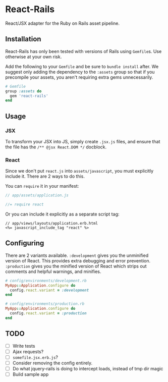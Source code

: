 # React-Rails

React/JSX adapter for the Ruby on Rails asset pipeline.

## Installation

React-Rails has only been tested with versions of Rails using `Gemfile`s. Use otherwise at your own risk.

Add the following to your `Gemfile` and be sure to `bundle install` after. We suggest only adding the dependency to the `:assets` group so that if you precompile your assets, you aren't requiring extra gems unnecessarily.

```ruby
# Gemfile
group :assets do
  gem 'react-rails'
end
```


## Usage

### JSX

To transform your JSX into JS, simply create `.jsx.js` files, and ensure that the file has the `/** @jsx React.DOM */` docblock.


### React

Since we don't put `react.js` into `assets/javascript`, you must explicitly include it. There are 2 ways to do this.

You can `require` it in your manifest:

```js
// app/assets/application.js

//= require react
```

Or you can include it explicitly as a separate script tag:

```erb
// app/views/layouts/application.erb.html
<%= javascript_include_tag "react" %>
```




## Configuring

There are 2 variants available. `:development` gives you the unminified version of React. This provides extra debugging and error prevention. `:production` gives you the minified version of React which strips out comments and helpful warnings, and minifies.

```ruby
# config/environments/development.rb
MyApp::Application.configure do
  config.react.variant = :development
end

# config/environments/production.rb
MyApp::Application.configure do
  config.react.variant = :production
end
```


## TODO

* [ ] Write tests
* [ ] Ajax requests?
* [ ] `somefile.jsx.erb.js`?
* [ ] Consider removing the config entirely.
* [ ] Do what jquery-rails is doing to intercept loads, instead of tmp dir magic
* [ ] Build sample app
